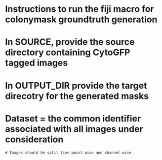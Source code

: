# Instructions to run the fiji macro for colonymask groundtruth generation
  # In SOURCE, provide the source directory containing CytoGFP tagged images
  # In OUTPUT_DIR provide the target direcotry for the generated masks
  # Dataset = the common identifier associated with all images under consideration 
    # Images should be split time point-wise and channel-wise 
